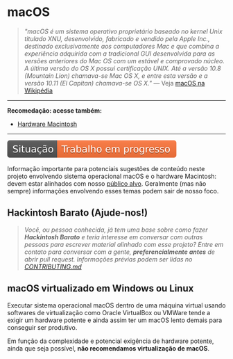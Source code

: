 # macOS
> _"macOS é um sistema operativo proprietário baseado no kernel Unix titulado
XNU, desenvolvido, fabricado e vendido pela Apple Inc., destinado exclusivamente
aos computadores Mac e que combina a experiência adquirida com a tradicional
GUI desenvolvida para as versões anteriores do Mac OS com um estável e
comprovado núcleo. A última versão do OS X possui certificação UNIX. Até a
versão 10.8 (Mountain Lion) chamava-se Mac OS X, e entre esta versão e a versão
10.11 (El Capitan) chamava-se OS X."_
— Veja [macOS na Wikipédia](https://pt.wikipedia.org/wiki/MacOS)

---

**Recomedação: acesse também:**
- [Hardware Macintosh](../macintosh/README.md)

---

![Situação: Trabalho em progresso](../imagens/badges/status-work-in-progress.svg)

Informação importante para potenciais sugestões de conteúdo neste projeto
envolvendo sistema operacional macOS e o hardware Macintosh: devem estar
alinhados com nosso [público alvo](../CONTRIBUTING.md#público-alvo). Geralmente
(mas não sempre) informações envolvendo esses temas podem sair de nosso foco.

## Hackintosh Barato (Ajude-nos!)
> _Você, ou pessoa conhecida, já tem uma base sobre como fazer
**Hackintosh Barato** e teria interesse em conversar com outras pessoas para
escrever material alinhado com esse projeto? Entre em contato para conversar com
a gente, **preferencialmente antes** de abrir pull request. Informações
prévias podem ser lidas no [CONTRIBUTING.md](../CONTRIBUTING.md)_

## macOS virtualizado em Windows ou Linux
Executar sistema operacional macOS dentro de uma máquina virtual usando
softwares de virtualização como Oracle VirtualBox ou VMWare tende a exigir
um hardware potente e ainda assim ter um macOS lento demais para conseguir
ser produtivo.

Em função da complexidade e potencial exigência de hardware potente,
ainda que seja possível, **não recomendamos virtualização de macOS**.

<!--
https://www.pcsteps.com/2157-mac-os-x-virtual-machine-vmware-player/
-->
